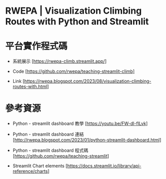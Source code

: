 # RWEPA | Visualization Climbing Routes with Python and Streamlit

# 平台實作程式碼

+ 系統展示 [https://rwepa-climb.streamlit.app/]

+ Code [https://github.com/rwepa/teaching-streamlit-climb]

+ Link [https://rwepa.blogspot.com/2023/08/visualization-climbing-routes-with.html]

# 參考資源

+ Python - streamlit dashboard 教學 [https://youtu.be/FW-dl-flLvk]

+ Python - streamlit dashboard 連結 [http://rwepa.blogspot.com/2023/01/python-streamlit-dashboard.html]

+ Python - streamlit dashboard 程式碼 [https://github.com/rwepa/teaching-streamlit]

+ Streamlit Chart elements [https://docs.streamlit.io/library/api-reference/charts]
